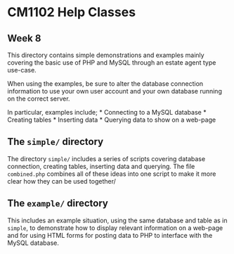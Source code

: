 CM1102 Help Classes
=====================

Week 8
--------

This directory contains simple demonstrations and examples mainly covering the basic use of PHP and MySQL through an estate agent type use-case.

When using the examples, be sure to alter the database connection information to use your own user account and your own database running on the correct server.

In particular, examples include;
    * Connecting to a MySQL database
    * Creating tables
    * Inserting data
    * Querying data to show on a web-page


The `simple/` directory
--------------------

The directory `simple/` includes a series of scripts covering database connection, creating tables, inserting data and querying.
The file `combined.php` combines all of these ideas into one script to make it more clear how they can be used together/


The `example/` directory
------------------------

This includes an example situation, using the same database and table as in `simple`, to demonstrate how to display relevant information on a web-page and for using HTML forms for posting data to PHP to interface with the MySQL database.

